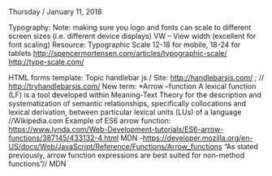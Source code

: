 Thursday / January 11, 2018

Typography:
Note: making sure you logo and fonts can scale to different screen sizes (i.e. different device displays)
VW – View width (excellent for font scaling)
Resource: Typographic Scale 12-18 for mobile, 18-24 for tablets
	http://spencermortensen.com/articles/typographic-scale/
	http://type-scale.com/

HTML forms template:
Topic handlebar js / Site: http://handlebarsjs.com/ ;  //   http://tryhandlebarsjs.com/
New term: *Arrow –function A lexical function (LF) is a tool developed within Meaning-Text Theory for the description and systematization of semantic relationships, specifically collocations and lexical derivation, between particular lexical units (LUs) of a language //Wikipedia.com
Example of ES6 arrow function: https://www.lynda.com/Web-Development-tutorials/ES6-arrow-functions/387145/433132-4.html
MDN -https://developer.mozilla.org/en-US/docs/Web/JavaScript/Reference/Functions/Arrow_functions
“As stated previously, arrow function expressions are best suited for non-method functions”// MDN
